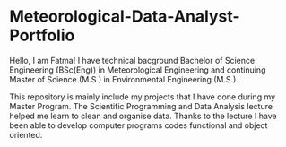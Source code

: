 # Meteorological-Data-Analyst-Portfolio

Hello, I am Fatma! I have technical bacground Bachelor of Science Engineering (BSc(Eng)) in Meteorological Engineering and continuing Master of Science (M.S.) in Environmental Engineering (M.S.). 

This repository is mainly include my projects that I have done during my Master Program. The Scientific Programming and Data Analysis lecture helped me learn to clean and organise data. Thanks to the lecture I have been able to develop computer programs codes functional and object oriented. 
